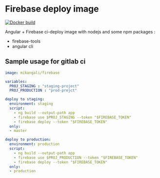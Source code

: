 # Firebase deploy image

[![Docker build](https://img.shields.io/docker/automated/mikangali/angular.svg)](https://hub.docker.com/r/mikangali/angular)


Angular + Firebase ci-deploy image with nodejs and some npm packages :

* firebase-tools
* angular cli

## Sample usage for gitlab ci

```yml
image: mikangali/firebase

variables:
  PROJ_STAGING : "staging-project"
  PROJ_PRODUCTION : "prod-prejct"

deploy to staging:
  environment: staging
  script:
    - ng build --output-path app
    - firebase use $PROJ_STAGING --token "$FIREBASE_TOKEN"
    - firebase deploy --token "$FIREBASE_TOKEN"
  only:
  - master

deploy to production:
  environment: production
  script:
    - ng build --output-path app
    - firebase use $PROJ_PRODUCTION --token "$FIREBASE_TOKEN"
    - firebase deploy --token "$FIREBASE_TOKEN"
  only:
  - production
```
